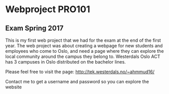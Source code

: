 # Webproject PRO101

## Exam Spring 2017

This is my first web project that we had for the exam at the end of the first year. The web project was about creating a webpage for new students and employees who come to Oslo, and need a page where they can explore the local community around the campus they belong to. Westerdals Oslo ACT has 3 campuses in Oslo distributed on the bachelor lines.

Please feel free to visit the page:
http://tek.westerdals.no/~ahmmud16/

Contact me to get a username and password so you can explore the website

